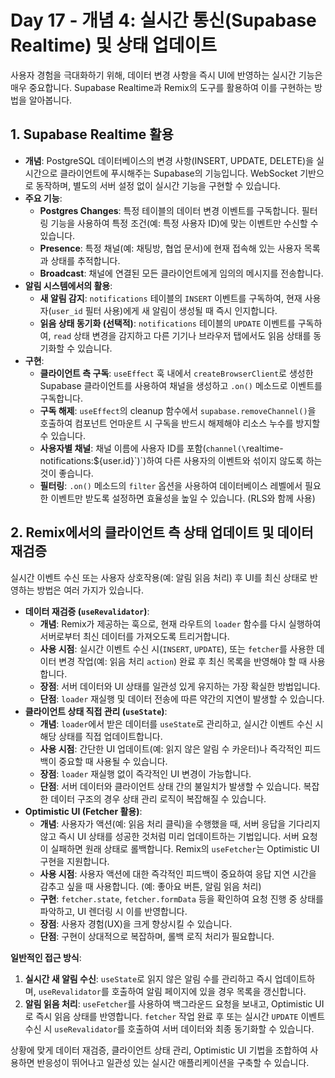 # Day 17 - 개념 4: 실시간 통신(Supabase Realtime) 및 상태 업데이트

사용자 경험을 극대화하기 위해, 데이터 변경 사항을 즉시 UI에 반영하는 실시간 기능은 매우 중요합니다. Supabase Realtime과 Remix의 도구를 활용하여 이를 구현하는 방법을 알아봅니다.

## 1. Supabase Realtime 활용

*   **개념**: PostgreSQL 데이터베이스의 변경 사항(INSERT, UPDATE, DELETE)을 실시간으로 클라이언트에 푸시해주는 Supabase의 기능입니다. WebSocket 기반으로 동작하며, 별도의 서버 설정 없이 실시간 기능을 구현할 수 있습니다.
*   **주요 기능**:
    *   **Postgres Changes**: 특정 테이블의 데이터 변경 이벤트를 구독합니다. 필터링 기능을 사용하여 특정 조건(예: 특정 사용자 ID)에 맞는 이벤트만 수신할 수 있습니다.
    *   **Presence**: 특정 채널(예: 채팅방, 협업 문서)에 현재 접속해 있는 사용자 목록과 상태를 추적합니다.
    *   **Broadcast**: 채널에 연결된 모든 클라이언트에게 임의의 메시지를 전송합니다.
*   **알림 시스템에서의 활용**:
    *   **새 알림 감지**: `notifications` 테이블의 `INSERT` 이벤트를 구독하여, 현재 사용자(`user_id` 필터 사용)에게 새 알림이 생성될 때 즉시 인지합니다.
    *   **읽음 상태 동기화 (선택적)**: `notifications` 테이블의 `UPDATE` 이벤트를 구독하여, `read` 상태 변경을 감지하고 다른 기기나 브라우저 탭에서도 읽음 상태를 동기화할 수 있습니다.
*   **구현**:
    *   **클라이언트 측 구독**: `useEffect` 훅 내에서 `createBrowserClient`로 생성한 Supabase 클라이언트를 사용하여 채널을 생성하고 `.on()` 메소드로 이벤트를 구독합니다.
    *   **구독 해제**: `useEffect`의 cleanup 함수에서 `supabase.removeChannel()`을 호출하여 컴포넌트 언마운트 시 구독을 반드시 해제해야 리소스 누수를 방지할 수 있습니다.
    *   **사용자별 채널**: 채널 이름에 사용자 ID를 포함(`channel(\`realtime-notifications:${user.id}\`)`)하여 다른 사용자의 이벤트와 섞이지 않도록 하는 것이 좋습니다.
    *   **필터링**: `.on()` 메소드의 `filter` 옵션을 사용하여 데이터베이스 레벨에서 필요한 이벤트만 받도록 설정하면 효율성을 높일 수 있습니다. (RLS와 함께 사용)

## 2. Remix에서의 클라이언트 측 상태 업데이트 및 데이터 재검증

실시간 이벤트 수신 또는 사용자 상호작용(예: 알림 읽음 처리) 후 UI를 최신 상태로 반영하는 방법은 여러 가지가 있습니다.

*   **데이터 재검증 (`useRevalidator`)**:
    *   **개념**: Remix가 제공하는 훅으로, 현재 라우트의 `loader` 함수를 다시 실행하여 서버로부터 최신 데이터를 가져오도록 트리거합니다.
    *   **사용 시점**: 실시간 이벤트 수신 시(`INSERT`, `UPDATE`), 또는 `fetcher`를 사용한 데이터 변경 작업(예: 읽음 처리 `action`) 완료 후 최신 목록을 반영해야 할 때 사용합니다.
    *   **장점**: 서버 데이터와 UI 상태를 일관성 있게 유지하는 가장 확실한 방법입니다.
    *   **단점**: `loader` 재실행 및 데이터 전송에 따른 약간의 지연이 발생할 수 있습니다.
*   **클라이언트 상태 직접 관리 (`useState`)**:
    *   **개념**: `loader`에서 받은 데이터를 `useState`로 관리하고, 실시간 이벤트 수신 시 해당 상태를 직접 업데이트합니다.
    *   **사용 시점**: 간단한 UI 업데이트(예: 읽지 않은 알림 수 카운터)나 즉각적인 피드백이 중요할 때 사용될 수 있습니다.
    *   **장점**: `loader` 재실행 없이 즉각적인 UI 변경이 가능합니다.
    *   **단점**: 서버 데이터와 클라이언트 상태 간의 불일치가 발생할 수 있습니다. 복잡한 데이터 구조의 경우 상태 관리 로직이 복잡해질 수 있습니다.
*   **Optimistic UI (Fetcher 활용)**:
    *   **개념**: 사용자가 액션(예: 읽음 처리 클릭)을 수행했을 때, 서버 응답을 기다리지 않고 즉시 UI 상태를 성공한 것처럼 미리 업데이트하는 기법입니다. 서버 요청이 실패하면 원래 상태로 롤백합니다. Remix의 `useFetcher`는 Optimistic UI 구현을 지원합니다.
    *   **사용 시점**: 사용자 액션에 대한 즉각적인 피드백이 중요하여 응답 지연 시간을 감추고 싶을 때 사용합니다. (예: 좋아요 버튼, 알림 읽음 처리)
    *   **구현**: `fetcher.state`, `fetcher.formData` 등을 확인하여 요청 진행 중 상태를 파악하고, UI 렌더링 시 이를 반영합니다.
    *   **장점**: 사용자 경험(UX)을 크게 향상시킬 수 있습니다.
    *   **단점**: 구현이 상대적으로 복잡하며, 롤백 로직 처리가 필요합니다.

**일반적인 접근 방식**:

1.  **실시간 새 알림 수신**: `useState`로 읽지 않은 알림 수를 관리하고 즉시 업데이트하며, `useRevalidator`를 호출하여 알림 페이지에 있을 경우 목록을 갱신합니다.
2.  **알림 읽음 처리**: `useFetcher`를 사용하여 백그라운드 요청을 보내고, Optimistic UI로 즉시 읽음 상태를 반영합니다. `fetcher` 작업 완료 후 또는 실시간 `UPDATE` 이벤트 수신 시 `useRevalidator`를 호출하여 서버 데이터와 최종 동기화할 수 있습니다.

상황에 맞게 데이터 재검증, 클라이언트 상태 관리, Optimistic UI 기법을 조합하여 사용하면 반응성이 뛰어나고 일관성 있는 실시간 애플리케이션을 구축할 수 있습니다. 